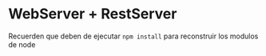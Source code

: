 # WebServer + RestServer

Recuerden que deben de ejecutar ```npm install``` para reconstruir los modulos de node
